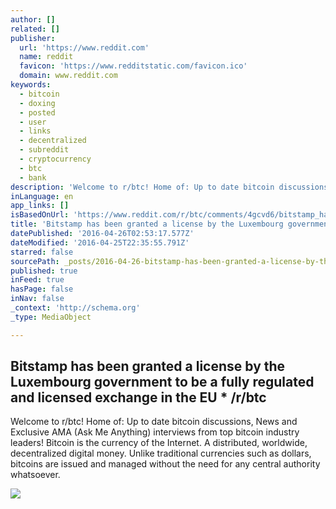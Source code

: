 ```yaml
---
author: []
related: []
publisher:
  url: 'https://www.reddit.com'
  name: reddit
  favicon: 'https://www.redditstatic.com/favicon.ico'
  domain: www.reddit.com
keywords:
  - bitcoin
  - doxing
  - posted
  - user
  - links
  - decentralized
  - subreddit
  - cryptocurrency
  - btc
  - bank
description: 'Welcome to r/btc! Home of: Up to date bitcoin discussions, News and Exclusive AMA (Ask Me Anything) interviews from top bitcoin industry leaders! Bitcoin is the currency of the Internet. A distributed, worldwide, decentralized digital money. Unlike traditional currencies such as dollars, bitcoins are issued and managed without the need for any central authority whatsoever.'
inLanguage: en
app_links: []
isBasedOnUrl: 'https://www.reddit.com/r/btc/comments/4gcvd6/bitstamp_has_been_granted_a_license_by_the/'
title: 'Bitstamp has been granted a license by the Luxembourg government to be a fully regulated and licensed exchange in the EU * /r/btc'
datePublished: '2016-04-26T02:53:17.577Z'
dateModified: '2016-04-25T22:35:55.791Z'
starred: false
sourcePath: _posts/2016-04-26-bitstamp-has-been-granted-a-license-by-the-luxembourg-govern.md
published: true
inFeed: true
hasPage: false
inNav: false
_context: 'http://schema.org'
_type: MediaObject

---
```

<article style=""><h1>Bitstamp has been granted a license by the Luxembourg government to be a fully regulated and licensed exchange in the EU * /r/btc</h1><p>Welcome to r/btc! Home of: Up to date bitcoin discussions, News and Exclusive AMA (Ask Me Anything) interviews from top bitcoin industry leaders! Bitcoin is the currency of the Internet. A distributed, worldwide, decentralized digital money. Unlike traditional currencies such as dollars, bitcoins are issued and managed without the need for any central authority whatsoever.</p><img src="https://www.redditstatic.com/icon.png" /></article>